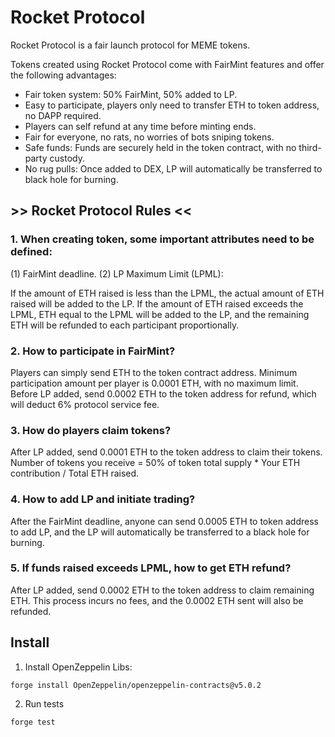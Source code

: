 # Rocket Protocol
Rocket Protocol is a fair launch protocol for MEME tokens.

Tokens created using Rocket Protocol come with FairMint features and offer the following advantages:

- Fair token system: 50% FairMint, 50% added to LP.
- Easy to participate, players only need to transfer ETH to token address, no DAPP required.
- Players can self refund at any time before minting ends. 
- Fair for everyone, no rats, no worries of bots sniping tokens. 
- Safe funds: Funds are securely held in the token contract, with no third-party custody.
- No rug pulls: Once added to DEX, LP will automatically be transferred to black hole for burning.

## >> Rocket Protocol Rules <<

### 1. When creating token, some important attributes need to be defined:

(1) FairMint deadline.
(2) LP Maximum Limit (LPML):

If the amount of ETH raised is less than the LPML, the actual amount of ETH raised will be added to the LP.
If the amount of ETH raised exceeds the LPML, ETH equal to the LPML will be added to the LP, 
and the remaining ETH will be refunded to each participant proportionally.

### 2. How to participate in FairMint?
Players can simply send ETH to the token contract address.
Minimum participation amount per player is 0.0001 ETH, with no maximum limit.
Before LP added, send 0.0002 ETH to the token address for refund, which will deduct 6% protocol service fee.

### 3. How do players claim tokens?
After LP added, send 0.0001 ETH to the token address to claim their tokens.
Number of tokens you receive = 50% of token total supply * Your ETH contribution / Total ETH raised.

### 4. How to add LP and initiate trading?
After the FairMint deadline, anyone can send 0.0005 ETH to token address to add LP, and the LP will automatically be transferred to a black hole for burning.

### 5. If funds raised exceeds LPML, how to get ETH refund?
After LP added, send 0.0002 ETH to the token address to claim remaining ETH.
This process incurs no fees, and the 0.0002 ETH sent will also be refunded.

## Install 

1. Install OpenZeppelin Libs:

```
forge install OpenZeppelin/openzeppelin-contracts@v5.0.2
```

2. Run tests

```
forge test
```


